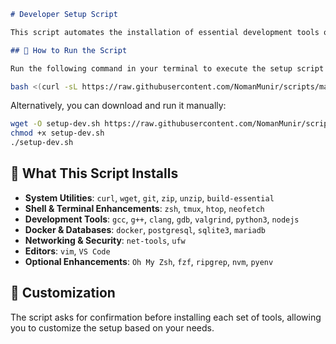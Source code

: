 ```md
# Developer Setup Script

This script automates the installation of essential development tools on a fresh **Debian** system.

## 📌 How to Run the Script

Run the following command in your terminal to execute the setup script directly from GitHub:
```
```bash
bash <(curl -sL https://raw.githubusercontent.com/NomanMunir/scripts/main/setup-dev.sh)
```

Alternatively, you can download and run it manually:

```bash
wget -O setup-dev.sh https://raw.githubusercontent.com/NomanMunir/scripts/main/setup-dev.sh
chmod +x setup-dev.sh
./setup-dev.sh
```

## 🚀 What This Script Installs

- **System Utilities**: `curl`, `wget`, `git`, `zip`, `unzip`, `build-essential`
- **Shell & Terminal Enhancements**: `zsh`, `tmux`, `htop`, `neofetch`
- **Development Tools**: `gcc`, `g++`, `clang`, `gdb`, `valgrind`, `python3`, `nodejs`
- **Docker & Databases**: `docker`, `postgresql`, `sqlite3`, `mariadb`
- **Networking & Security**: `net-tools`, `ufw`
- **Editors**: `vim`, `VS Code`
- **Optional Enhancements**: `Oh My Zsh`, `fzf`, `ripgrep`, `nvm`, `pyenv`

## 🔧 Customization

The script asks for confirmation before installing each set of tools, allowing you to customize the setup based on your needs.
